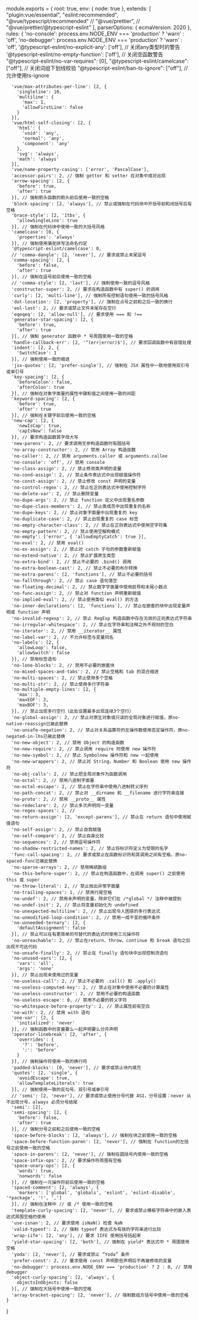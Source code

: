 module.exports = {
    root: true,
    env: {
      node: true
    },
    extends: [
      "plugin:vue/essential",
      "eslint:recommended",
      "@vue/typescript/recommended"
      // "@vue/prettier",
      // "@vue/prettier/@typescript-eslint"
    ],
    parserOptions: {
      ecmaVersion: 2020
    },
    rules: {
      'no-console': process.env.NODE_ENV === 'production' ? 'warn' : 'off',
      'no-debugger': process.env.NODE_ENV === 'production' ? 'warn' : 'off',
      '@typescript-eslint/no-explicit-any': ['off'], // 关闭any类型时的警告
      '@typescript-eslint/no-empty-function': ['off'], // 关闭空函数警告
      "@typescript-eslint/no-var-requires": [0],
      "@typescript-eslint/camelcase": ["off"], // 关闭词组下划线校验
      "@typescript-eslint/ban-ts-ignore": ["off"], // 允许使用ts-ignore
      
      'vue/max-attributes-per-line': [2, {
        'singleline': 10,
        'multiline': {
          'max': 1,
          'allowFirstLine': false
        }
      }],
      'vue/html-self-closing': [2, {
        'html': {
          'void': 'any',
          'normal': 'any',
          'component': 'any'
        },
        'svg': 'always',
        'math': 'always'
      }],
      'vue/name-property-casing': ['error', 'PascalCase'],
      'accessor-pairs': 2, // 强制 getter 和 setter 在对象中成对出现
      'arrow-spacing': [2, {
        'before': true,
        'after': true
      }], // 强制箭头函数的箭头前后使用一致的空格
      'block-spacing': [2, 'always'], // 禁止或强制在代码块中开括号前和闭括号后有空格
      'brace-style': [2, '1tbs', {
        'allowSingleLine': true
      }], // 强制在代码块中使用一致的大括号风格
      'camelcase': [0, {
        'properties': 'always'
      }], // 强制使用骆驼拼写法命名约定
      '@typescript-eslint/camelcase': 0,
      // 'comma-dangle': [2, 'never'], // 要求或禁止末尾逗号
      'comma-spacing': [2, {
        'before': false,
        'after': true
      }], // 强制在逗号前后使用一致的空格
      // 'comma-style': [2, 'last'], // 强制使用一致的逗号风格
      'constructor-super': 2, // 要求在构造函数中有 super() 的调用
      'curly': [2, 'multi-line'], // 强制所有控制语句使用一致的括号风格
      'dot-location': [2, 'property'], // 强制在点号之前和之后一致的换行
      'eol-last': 2, // 要求或禁止文件末尾存在空行
      'eqeqeq': [2, 'allow-null'], // 要求使用 === 和 !==
      'generator-star-spacing': [2, {
        'before': true,
        'after': true
      }], // 强制 generator 函数中 * 号周围使用一致的空格
      'handle-callback-err': [2, '^(err|error)$'], // 要求回调函数中有容错处理
      'indent': [2, 2, {
        'SwitchCase': 1
      }], // 强制使用一致的缩进
      'jsx-quotes': [2, 'prefer-single'], // 强制在 JSX 属性中一致地使用双引号或单引号
      'key-spacing': [2, {
        'beforeColon': false,
        'afterColon': true
      }], // 强制在对象字面量的属性中键和值之间使用一致的间距
      'keyword-spacing': [2, {
        'before': true,
        'after': true
      }], // 强制在关键字前后使用一致的空格
      'new-cap': [2, {
        'newIsCap': true,
        'capIsNew': false
      }], // 要求构造函数首字母大写
      'new-parens': 2, // 要求调用无参构造函数时有圆括号
      'no-array-constructor': 2, // 禁用 Array 构造函数
      'no-caller': 2, // 禁用 arguments.caller 或 arguments.callee
      'no-console': 'off', // 禁用 console
      'no-class-assign': 2, // 禁止修改类声明的变量
      'no-cond-assign': 2, // 禁止条件表达式中出现赋值操作符
      'no-const-assign': 2, // 禁止修改 const 声明的变量
      'no-control-regex': 2, // 禁止在正则表达式中使用控制字符
      'no-delete-var': 2, // 禁止删除变量
      'no-dupe-args': 2, // 禁止 function 定义中出现重名参数
      'no-dupe-class-members': 2, // 禁止类成员中出现重复的名称
      'no-dupe-keys': 2, // 禁止对象字面量中出现重复的 key
      'no-duplicate-case': 2, // 禁止出现重复的 case 标签
      'no-empty-character-class': 2, // 禁止在正则表达式中使用空字符集
      'no-empty-pattern': 2, // 禁止使用空解构模式
      'no-empty': ['error', { 'allowEmptyCatch': true }],
      'no-eval': 2, // 禁用 eval()
      'no-ex-assign': 2, // 禁止对 catch 子句的参数重新赋值
      'no-extend-native': 2, // 禁止扩展原生类型
      'no-extra-bind': 2, // 禁止不必要的 .bind() 调用
      'no-extra-boolean-cast': 2, // 禁止不必要的布尔转换
      'no-extra-parens': [2, 'functions'], // 禁止不必要的括号
      'no-fallthrough': 2, // 禁止 case 语句落空
      'no-floating-decimal': 2, // 禁止数字字面量中使用前导和末尾小数点
      'no-func-assign': 2, // 禁止对 function 声明重新赋值
      'no-implied-eval': 2, // 禁止使用类似 eval() 的方法
      'no-inner-declarations': [2, 'functions'], // 禁止在嵌套的块中出现变量声明或 function 声明
      'no-invalid-regexp': 2, // 禁止 RegExp 构造函数中存在无效的正则表达式字符串
      'no-irregular-whitespace': 2, // 禁止在字符串和注释之外不规则的空白
      'no-iterator': 2, // 禁用 __iterator__ 属性
      'no-label-var': 2, // 不允许标签与变量同名
      'no-labels': [2, {
        'allowLoop': false,
        'allowSwitch': false
      }], // 禁用标签语句
      'no-lone-blocks': 2, // 禁用不必要的嵌套块
      'no-mixed-spaces-and-tabs': 2, // 禁止空格和 tab 的混合缩进
      'no-multi-spaces': 2, // 禁止使用多个空格
      'no-multi-str': 2, // 禁止使用多行字符串
      'no-multiple-empty-lines': [2, {
        'max': 3,
        'maxEOF': 3,
        'maxBOF': 3,
      }], // 禁止出现多行空行（此处设置最多出现连续3个空行）
      'no-global-assign': 2, // 禁止对原生对象或只读的全局对象进行赋值，原no-native-reassign已被此替换
      'no-unsafe-negation': 2, // 禁止对关系运算符的左操作数使用否定操作符，原no-negated-in-lhs已被此替换
      'no-new-object': 2, // 禁用 Object 的构造函数
      'no-new-require': 2, // 禁止调用 require 时使用 new 操作符
      'no-new-symbol': 2, // 禁止 Symbolnew 操作符和 new 一起使用
      'no-new-wrappers': 2, // 禁止对 String，Number 和 Boolean 使用 new 操作符
      'no-obj-calls': 2, // 禁止把全局对象作为函数调用
      'no-octal': 2, // 禁用八进制字面量
      'no-octal-escape': 2, // 禁止在字符串中使用八进制转义序列
      'no-path-concat': 2, // 禁止对 __dirname 和 __filename 进行字符串连接
      'no-proto': 2, // 禁用 __proto__ 属性
      'no-redeclare': 2, // 禁止多次声明同一变量
      'no-regex-spaces': 2, //
      'no-return-assign': [2, 'except-parens'], // 禁止在 return 语句中使用赋值语句
      'no-self-assign': 2, // 禁止自我赋值
      'no-self-compare': 2, // 禁止自身比较
      'no-sequences': 2, // 禁用逗号操作符
      'no-shadow-restricted-names': 2, // 禁止将标识符定义为受限的名字
      'func-call-spacing': 2, // 要求或禁止在函数标识符和其调用之间有空格，原no-spaced-func已被此替换
      'no-sparse-arrays': 2, // 禁用稀疏数组
      'no-this-before-super': 2, // 禁止在构造函数中，在调用 super() 之前使用 this 或 super
      'no-throw-literal': 2, // 禁止抛出异常字面量
      'no-trailing-spaces': 1, // 禁用行尾空格
      'no-undef': 2, // 禁用未声明的变量，除非它们在 /*global */ 注释中被提到
      'no-undef-init': 2, // 禁止将变量初始化为 undefined
      'no-unexpected-multiline': 2, // 禁止出现令人困惑的多行表达式
      'no-unmodified-loop-condition': 2, // 禁用一成不变的循环条件
      'no-unneeded-ternary': [2, {
        'defaultAssignment': false
      }], // 禁止可以在有更简单的可替代的表达式时使用三元操作符
      'no-unreachable': 2, // 禁止在return、throw、continue 和 break 语句之后出现不可达代码
      'no-unsafe-finally': 2, // 禁止在 finally 语句块中出现控制流语句
      'no-unused-vars': [2, {
        'vars': 'all',
        'args': 'none'
      }], // 禁止出现未使用过的变量
      'no-useless-call': 2, // 禁止不必要的 .call() 和 .apply()
      'no-useless-computed-key': 2, // 禁止在对象中使用不必要的计算属性
      'no-useless-constructor': 2, // 禁用不必要的构造函数
      'no-useless-escape': 0, // 禁用不必要的转义字符
      'no-whitespace-before-property': 2, // 禁止属性前有空白
      'no-with': 2, // 禁用 with 语句
      'one-var': [2, {
        'initialized': 'never'
      }], // 强制函数中的变量要么一起声明要么分开声明
      'operator-linebreak': [2, 'after', {
        'overrides': {
          '?': 'before',
          ':': 'before'
        }
      }], // 强制操作符使用一致的换行符
      'padded-blocks': [0, 'never'], // 要求或禁止块内填充
      'quotes': [2, 'single', {
        'avoidEscape': true,
        'allowTemplateLiterals': true
      }], // 强制使用一致的反勾号、双引号或单引号
      // 'semi': [2, 'never'], // 要求或禁止使用分号代替 ASI，分号设置：never 从不出现分号，always 必须分号结尾
      'semi': [2],
      'semi-spacing': [2, {
        'before': false,
        'after': true
      }], // 强制分号之前和之后使用一致的空格
      'space-before-blocks': [2, 'always'], // 强制在块之前使用一致的空格
      'space-before-function-paren': [2, 'never'], // 强制在 function的左括号之前使用一致的空格
      'space-in-parens': [2, 'never'], // 强制在圆括号内使用一致的空格
      'space-infix-ops': 2, // 要求操作符周围有空格
      'space-unary-ops': [2, {
        'words': true,
        'nonwords': false
      }], // 强制在一元操作符前后使用一致的空格
      'spaced-comment': [2, 'always', {
        'markers': ['global', 'globals', 'eslint', 'eslint-disable', '*package', '!', ',']
      }], // 强制在注释中 // 或 /* 使用一致的空格
      'template-curly-spacing': [2, 'never'], // 要求或禁止模板字符串中的嵌入表达式周围空格的使用
      'use-isnan': 2, // 要求使用 isNaN() 检查 NaN
      'valid-typeof': 2, // 强制 typeof 表达式与有效的字符串进行比较
      'wrap-iife': [2, 'any'], // 要求 IIFE 使用括号括起来
      'yield-star-spacing': [2, 'both'], // 强制在 yield* 表达式中 * 周围使用空格
      'yoda': [2, 'never'], // 要求或禁止 “Yoda” 条件
      'prefer-const': 2, // 要求使用 const 声明那些声明后不再被修改的变量
      'no-debugger': process.env.NODE_ENV === 'production' ? 2 : 0, // 禁用 debugger
      'object-curly-spacing': [2, 'always', {
        objectsInObjects: false
      }], // 强制在大括号中使用一致的空格
      'array-bracket-spacing': [2, 'never'], // 强制数组方括号中使用一致的空格
    }
  }

